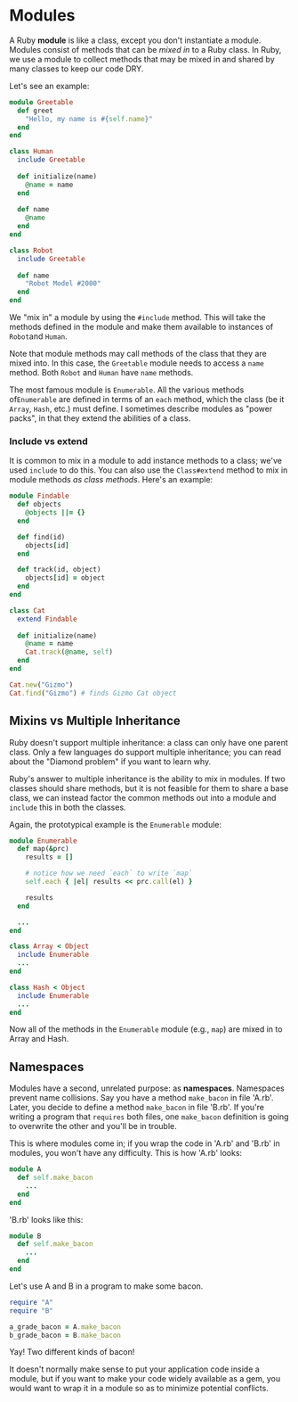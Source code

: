 # Modules

   A Ruby **module** is like a class, except you don't instantiate a module. Modules consist of methods that can be *mixed in* to a Ruby class. In Ruby, we use a module to collect methods that may be mixed in and shared by many classes to keep our code DRY.

   Let's see an example:

   ```ruby
   module Greetable
     def greet
       "Hello, my name is #{self.name}"
     end
   end
   
   class Human
     include Greetable
     
     def initialize(name)
       @name = name
     end
     
     def name
       @name
     end
   end
   
   class Robot
     include Greetable
     
     def name
       "Robot Model #2000"
     end
   end
   ```

   We "mix in" a module by using the `#include` method. This will take the methods defined in the module and make them available to instances of `Robot`and `Human`.

   Note that module methods may call methods of the class that they are mixed into. In this case, the `Greetable` module needs to access a `name` method. Both `Robot` and `Human` have `name` methods.

   The most famous module is `Enumerable`. All the various methods of`Enumerable` are defined in terms of an `each` method, which the class (be it `Array`, `Hash`, etc.) must define. I sometimes describe modules as "power packs", in that they extend the abilities of a class.

   ### Include vs extend

   It is common to mix in a module to add instance methods to a class; we've used `include` to do this. You can also use the `Class#extend` method to mix in module methods *as class methods*. Here's an example:

   ```ruby
   module Findable
     def objects
       @objects ||= {}
     end
   
     def find(id)
       objects[id]
     end
   
     def track(id, object)
       objects[id] = object
     end
   end
   
   class Cat
     extend Findable
     
     def initialize(name)
       @name = name
       Cat.track(@name, self)
     end
   end
   
   Cat.new("Gizmo")
   Cat.find("Gizmo") # finds Gizmo Cat object
   ```

   ## Mixins vs Multiple Inheritance

   Ruby doesn't support multiple inheritance: a class can only have one parent class. Only a few languages do support multiple inheritance; you can read about the "Diamond problem" if you want to learn why.

   Ruby's answer to multiple inheritance is the ability to mix in modules. If two classes should share methods, but it is not feasible for them to share a base class, we can instead factor the common methods out into a module and `include` this in both the classes.

   Again, the prototypical example is the `Enumerable` module:

   ```ruby
   module Enumerable
     def map(&prc)
       results = []
   
       # notice how we need `each` to write `map`
       self.each { |el| results << prc.call(el) }
   
       results
     end
   
     ...
   end
   
   class Array < Object
     include Enumerable
     ...
   end
   
   class Hash < Object
     include Enumerable
     ...
   end
   ```

   Now all of the methods in the `Enumerable` module (e.g., `map`) are mixed in to Array and Hash.

   ## Namespaces

   Modules have a second, unrelated purpose: as **namespaces**. Namespaces prevent name collisions. Say you have a method `make_bacon` in file 'A.rb'. Later, you decide to define a method `make_bacon` in file 'B.rb'. If you're writing a program that `requires` both files, one `make_bacon` definition is going to overwrite the other and you'll be in trouble.

   This is where modules come in; if you wrap the code in 'A.rb' and 'B.rb' in modules, you won't have any difficulty. This is how 'A.rb' looks:

   ```ruby
   module A
     def self.make_bacon
       ...
     end
   end
   ```

   'B.rb' looks like this:

   ```ruby
   module B
     def self.make_bacon
       ...
     end
   end
   ```

   Let's use A and B in a program to make some bacon.

   ```ruby
   require "A"
   require "B"
   
   a_grade_bacon = A.make_bacon
   b_grade_bacon = B.make_bacon
   ```

   Yay! Two different kinds of bacon!

   It doesn't normally make sense to put your application code inside a module, but if you want to make your code widely available as a gem, you would want to wrap it in a module so as to minimize potential conflicts.